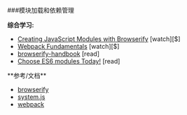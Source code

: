 ###模块加载和依赖管理

**综合学习:**
<ul>
<li><a href="http://www.pluralsight.com/courses/creating-javascript-modules-browserify" target="_blank">Creating JavaScript Modules with Browserify</a> [watch][$]</li>
<li><a href="http://www.pluralsight.com/courses/webpack-fundamentals" target="_blank">Webpack Fundamentals</a> [watch][$]</li>
<li><a href="https://github.com/substack/browserify-handbook" target="_blank">browserify-handbook</a> [read]</li>
<li><a href="http://developer.telerik.com/featured/choose-es6-modules-today/" target="_blank">Choose ES6 modules Today!</a> [read]</li>
</ul>
**参考/文档**
<ul>
<li><a href="http://browserify.org/" target="_blank">browserify</a></li>
<li><a href="https://github.com/systemjs/systemjs" target="_blank">system.js</a></li>
<li><a href="http://webpack.github.io/" target="_blank">webpack</a></li>
</ul>